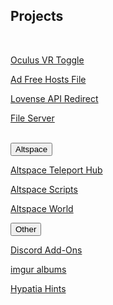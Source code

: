 <h2 id="projects">Projects</h2>
<br>
<p><a href="/ovrtoggle">Oculus VR Toggle</a></p>
<p><a href="/noad">Ad Free Hosts File</a></p>
<p><a href='/lar'>Lovense API Redirect</a></p>
<p><a href='/fs-up'>File Server</a></p>
<br>
<button class="collapsible" id="altvr" data-parent="altvr" data-child="altvr-child">Altspace</button>
<div id="altvr-child" class="innertext" data-parent="altvr">
	<p><a href="/althub" data-parent="altvr">Altspace Teleport Hub</a></p>
	<p><a href="/AltspaceVR/" data-parent="altvr">Altspace Scripts</a></p>
	<p><a href="https://account.altvr.com/worlds/954689156213113037" data-parent="altvr">Altspace World</a></p>
</div>
<button class="collapsible" id="other" data-parent="other" data-child="other-child">Other</button>
<div id="other-child" class="innertext" data-parent="other">
	<p><a href='/Discord'>Discord Add-Ons</a></p>
	<p><a href="https://lunartiger69.imgur.com/" target="_blank">imgur albums</a></p>
	<p><a href="/hypatia">Hypatia Hints</a></p>
</div>
<!--<p><a href="/worms">Worms Live Stream</a></p>
<iframe id="wormsembed" allow="autoplay; encrypted-media" style="max-width:100%;height:320px;width:570px;border: 0px" allowfullscreen></iframe><hr style="height:1px; visibility:hidden;" />

<script src="https://www.gstatic.com/firebasejs/5.1.0/firebase-app.js"></script>
<script src="https://www.gstatic.com/firebasejs/5.1.0/firebase-database.js"></script>
<script>
	// Initialize Firebase
	var config = {
		databaseURL: "https://worms-68137.firebaseio.com",
	};
	firebase.initializeApp(config);
	var database = firebase.database();
	var state = database.ref('state');
	state.on('value', (function(snapshot) {
		var stateVal = snapshot.val();
		var id = database.ref('id');
		id.on('value', (function(snapshot) {
			var idVal = snapshot.val();
			if(!stateVal){
				document.getElementById('wormsembed').src = "https://www.youtube.com/embed/dQw4w9WgXcQ";
			}
			else{
				document.getElementById('wormsembed').src = "https://www.youtube.com/embed/"+idVal;
			}
		}));
	}));
</script>
<!---->
<script src="/assets/js/collapsible.js"></script>

